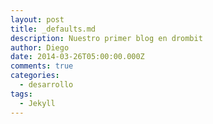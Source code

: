 ```yaml
---
layout: post
title: _defaults.md
description: Nuestro primer blog en drombit
author: Diego
date: 2014-03-26T05:00:00.000Z
comments: true
categories:
  - desarrollo
tags:
  - Jekyll
---
```

